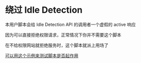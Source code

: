 # 绕过 Idle Detection

本用户脚本会给 Idle Detection API 的调用者一个虚假的 active 响应

因为可以直接拒绝权限请求，正常情况下你并不需要这个脚本

在不给权限网站就拒绝服务时，这个脚本就派上用场了

[可以用这个示例来测试脚本是否起作用](https://flyhaozi.com/idle-detection-bypasser)